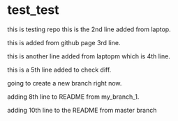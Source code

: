 # test_test
this is testing repo
this is the 2nd line added from laptop.

this is added from github page 3rd line.

this is another line added from laptopm which is 4th line.

this is a 5th line added to check diff.

going to create a new branch right now.

adding 8th line to README from my_branch_1.

adding 10th line to the README from master branch 
